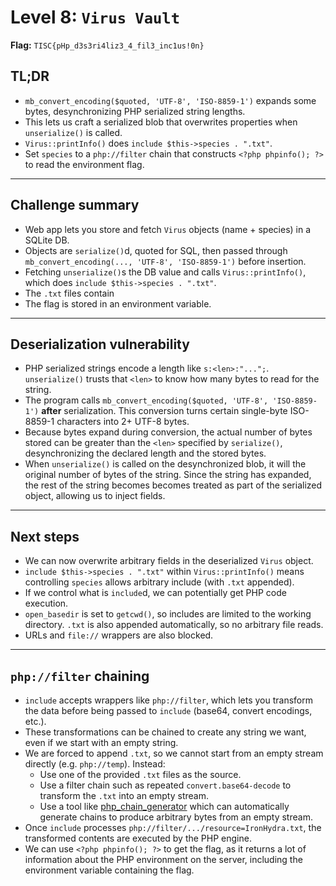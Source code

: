 # Level 8: `Virus Vault`

**Flag:** `TISC{pHp_d3s3ri4liz3_4_fil3_inc1us!0n}`

## TL;DR

- `mb_convert_encoding($quoted, 'UTF-8', 'ISO-8859-1')` expands some bytes, desynchronizing PHP serialized string lengths.
- This lets us craft a serialized blob that overwrites properties when `unserialize()` is called.
- `Virus::printInfo()` does `include $this->species . ".txt"`. 
- Set `species` to a `php://filter` chain that constructs `<?php phpinfo(); ?>` to read the environment flag.

---

## Challenge summary

- Web app lets you store and fetch `Virus` objects (name + species) in a SQLite DB.
- Objects are `serialize()`d, quoted for SQL, then passed through `mb_convert_encoding(..., 'UTF-8', 'ISO-8859-1')` before insertion.
- Fetching `unserialize()`s the DB value and calls `Virus::printInfo()`, which does `include $this->species . ".txt"`.
- The `.txt` files contain 
- The flag is stored in an environment variable.

---

## Deserialization vulnerability

- PHP serialized strings encode a length like `s:<len>:"...";`. `unserialize()` trusts that `<len>` to know how many bytes to read for the string.
- The program calls `mb_convert_encoding($quoted, 'UTF-8', 'ISO-8859-1')` **after** serialization. This conversion turns certain single-byte ISO-8859-1 characters into 2+ UTF-8 bytes.
- Because bytes expand during conversion, the actual number of bytes stored can be greater than the `<len>` specified by `serialize()`, desynchronizing the declared length and the stored bytes.
- When `unserialize()` is called on the desynchronized blob, it will the original number of bytes of the string. Since the string has expanded, the rest of the string becomes becomes treated as part of the serialized object, allowing us to inject fields.

---

## Next steps

- We can now overwrite arbitrary fields in the deserialized `Virus` object.
- `include $this->species . ".txt"` within `Virus::printInfo()` means controlling `species` allows arbitrary include (with `.txt` appended).
- If we control what is `include`d, we can potentially get PHP code execution.
- `open_basedir` is set to `getcwd()`, so includes are limited to the working directory. `.txt` is also appended automatically, so no arbitrary file reads.
- URLs and `file://` wrappers are also blocked.

---

## `php://filter` chaining

- `include` accepts wrappers like `php://filter`, which lets you transform the data before being passed to `include` (base64, convert encodings, etc.).
- These transformations can be chained to create any string we want, even if we start with an empty string.
- We are forced to append `.txt`, so we cannot start from an empty stream directly (e.g. `php://temp`). Instead:
  - Use one of the provided `.txt` files as the source.
  - Use a filter chain such as repeated `convert.base64-decode` to transform the `.txt` into an empty stream.
  - Use a tool like [php_chain_generator](https://github.com/synacktiv/php_filter_chain_generator/blob/main/php_filter_chain_generator.py) which can automatically generate chains to produce arbitrary bytes from an empty stream.
- Once `include` processes `php://filter/.../resource=IronHydra.txt`, the transformed contents are executed by the PHP engine.
- We can use `<?php phpinfo(); ?>` to get the flag, as it returns a lot of information about the PHP environment on the server, including the environment variable containing the flag. 